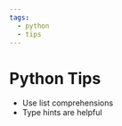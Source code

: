 ```yaml
---
tags:
  - python
  - tips
---
```


# Python Tips

- Use list comprehensions
- Type hints are helpful